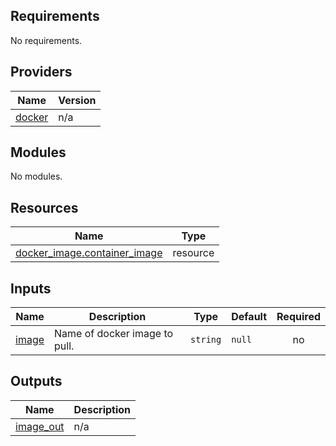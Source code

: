 <!-- BEGIN_TF_DOCS -->
## Requirements

No requirements.

## Providers

| Name | Version |
|------|---------|
| <a name="provider_docker"></a> [docker](#provider\_docker) | n/a |

## Modules

No modules.

## Resources

| Name | Type |
|------|------|
| [docker_image.container_image](https://registry.terraform.io/providers/kreuzwerker/docker/latest/docs/resources/image) | resource |

## Inputs

| Name | Description | Type | Default | Required |
|------|-------------|------|---------|:--------:|
| <a name="input_image"></a> [image](#input\_image) | Name of docker image to pull. | `string` | `null` | no |

## Outputs

| Name | Description |
|------|-------------|
| <a name="output_image_out"></a> [image\_out](#output\_image\_out) | n/a |
<!-- END_TF_DOCS -->